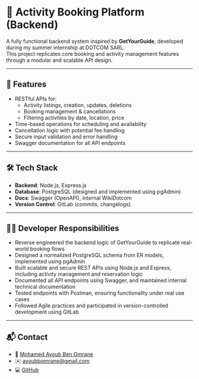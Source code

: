# 🎫 Activity Booking Platform (Backend)

A fully functional backend system inspired by **GetYourGuide**, developed during my summer internship at DOTCOM SARL.  
This project replicates core booking and activity management features through a modular and scalable API design.

---

## 🚀 Features

- RESTful APIs for:
  - Activity listings, creation, updates, deletions
  - Booking management & cancellations
  - Filtering activities by date, location, price
- Time-based operations for scheduling and availability
- Cancellation logic with potential fee handling
- Secure input validation and error handling
- Swagger documentation for all API endpoints

---

## 🛠️ Tech Stack

- **Backend**: Node.js, Express.js  
- **Database**: PostgreSQL (designed and implemented using pgAdmin)  
- **Docs**: Swagger (OpenAPI), internal WikiDotcom  
- **Version Control**: GitLab (commits, changelogs)

---

## 🧑‍💻 Developer Responsibilities

- Reverse engineered the backend logic of GetYourGuide to replicate real-world booking flows  
- Designed a normalized PostgreSQL schema from ER models, implemented using pgAdmin  
- Built scalable and secure REST APIs using Node.js and Express, including activity management and reservation logic  
- Documented all API endpoints using Swagger, and maintained internal technical documentation  
- Tested endpoints with Postman, ensuring functionality under real use cases  
- Followed Agile practices and participated in version-controlled development using GitLab

---

## 📬 Contact

- 👤 [Mohamed Ayoub Ben Omrane](https://www.linkedin.com/in/mohamed-ayoub-ben-omrane-50258b244)  
- ✉️ [ayoubbomrane@gmail.com](mailto:ayoubbomrane@gmail.com)  
- 💻 [GitHub](https://github.com/ayoubbenomrane)
